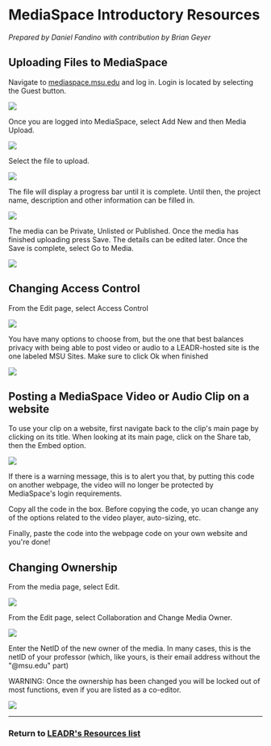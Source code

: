 # MediaSpace Introductory Resources
_Prepared by Daniel Fandino with contribution by Brian Geyer_

## Uploading Files to MediaSpace

Navigate to [mediaspace.msu.edu](https://mediaspace.msu.edu) and log in. Login is located by selecting the Guest button.

![](Images/MediaSpace01.png?raw=true)

Once you are logged into MediaSpace, select Add New and then Media Upload.

![](Images/MediaSpace02.png?raw=true) 

Select the file to upload.

![](Images/MediaSpace03.png?raw=true)

The file will display a progress bar until it is complete. Until then, the project name, description and other information can be filled in.

![](Images/MediaSpace04.png?raw=true)

The media can be Private, Unlisted or Published. Once the media has finished uploading press Save. The details can be edited later. Once the Save is complete, select Go to Media.

![](Images/MediaSpace05.png?raw=true)


## Changing Access Control

From the Edit page, select Access Control

![](Images/MediaSpace09.png?raw=true)

You have many options to choose from, but the one that best balances privacy with being able to post video or audio to a LEADR-hosted site is the one labeled MSU Sites. Make sure to click Ok when finished

![](Images/MediaSpace10.png?raw=true)


## Posting a MediaSpace Video or Audio Clip on a website

To use your clip on a website, first navigate back to the clip's main page by clicking on its title. When looking at its main page, click on the Share tab, then the Embed option.

![](Images/MediaSpace11.png?raw=true)

If there is a warning message, this is to alert you that, by putting this code on another webpage, the video will no longer be protected by MediaSpace's login requirements.

Copy all the code in the box. Before copying the code, yo ucan change any of the options related to the video player, auto-sizing, etc.

Finally, paste the code into the webpage code on your own website and you're done!


## Changing Ownership

From the media page, select Edit.

![](Images/MediaSpace06.png?raw=true)

From the Edit page, select Collaboration and Change Media Owner.

![](Images/MediaSpace07.png?raw=true)
 
Enter the NetID of the new owner of the media. In many cases, this is the netID of your professor (which, like yours, is their email address without the "@msu.edu" part) 

WARNING: Once the ownership has been changed you will be locked out of most functions, even if you are listed as a co-editor.

![](Images/MediaSpace08.png?raw=true)


-----
### Return to [LEADR's Resources list](https://leadr-msu.github.io/)

